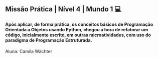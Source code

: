 ## Missão Prática | Nível 4 | Mundo 1 💻

#### Após aplicar, de forma prática, os conceitos básicos de Programação Orientada a Objetos usando Python, chegou a hora de refatorar um código, inicialmente escrito, em outras microatividades, com uso do paradigma de Programação Estruturada.

Aluna: Camila Wächter
